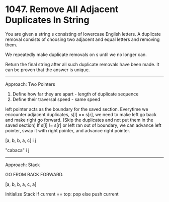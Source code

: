 # 1047. Remove All Adjacent Duplicates In String

You are given a string s consisting of lowercase English letters. A duplicate removal consists of choosing two adjacent and equal letters and removing them.

We repeatedly make duplicate removals on s until we no longer can.

Return the final string after all such duplicate removals have been made. It can be proven that the answer is unique.

____________________________________________________

Approach: Two Pointers

1. Define how far they are apart - length of duplicate sequence 
2. Define their traversal speed - same speed

left pointer acts as the boundary for the saved section.
Everytime we encounter adjacent duplicates, s[l] == s[r],
we need to make left go back and make right go forward. (Skip the duplicates and not put them in the saved section)
If s[l] != s[r] or left ran out of boundary, we can advance left pointer, swap it with right pointer, and advance right pointer.


   [a, b, b, a, c]
    i        j        


"cabaca"
  i 
       j 

____________________________________________________

Approach: Stack

GO FROM BACK FORWARD.

[a, b, b, a, c, a]

Initialize Stack
If current == top: pop
else push current
